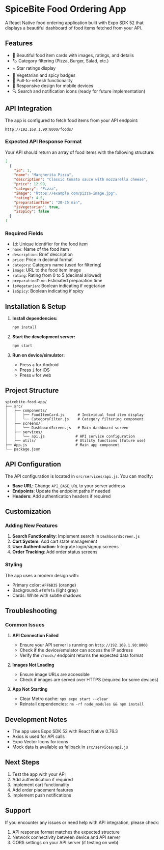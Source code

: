 # SpiceBite Food Ordering App

A React Native food ordering application built with Expo SDK 52 that displays a beautiful dashboard of food items fetched from your API.

## Features

- 🍕 Beautiful food item cards with images, ratings, and details
- 🏷️ Category filtering (Pizza, Burger, Salad, etc.)
- ⭐ Star ratings display
- 🥬 Vegetarian and spicy badges
- 🔄 Pull-to-refresh functionality
- 📱 Responsive design for mobile devices
- 🔍 Search and notification icons (ready for future implementation)

## API Integration

The app is configured to fetch food items from your API endpoint:
```
http://192.168.1.90:8000/foods/
```

### Expected API Response Format

Your API should return an array of food items with the following structure:

```json
[
  {
    "id": 1,
    "name": "Margherita Pizza",
    "description": "Classic tomato sauce with mozzarella cheese",
    "price": 12.99,
    "category": "Pizza",
    "image": "https://example.com/pizza-image.jpg",
    "rating": 4.5,
    "preparationTime": "20-25 min",
    "isVegetarian": true,
    "isSpicy": false
  }
]
```

### Required Fields

- `id`: Unique identifier for the food item
- `name`: Name of the food item
- `description`: Brief description
- `price`: Price in decimal format
- `category`: Category name (used for filtering)
- `image`: URL to the food item image
- `rating`: Rating from 0 to 5 (decimal allowed)
- `preparationTime`: Estimated preparation time
- `isVegetarian`: Boolean indicating if vegetarian
- `isSpicy`: Boolean indicating if spicy

## Installation & Setup

1. **Install dependencies:**
   ```bash
   npm install
   ```

2. **Start the development server:**
   ```bash
   npm start
   ```

3. **Run on device/simulator:**
   - Press `a` for Android
   - Press `i` for iOS
   - Press `w` for web

## Project Structure

```
spicebite-food-app/
├── src/
│   ├── components/
│   │   ├── FoodItemCard.js      # Individual food item display
│   │   └── CategoryFilter.js    # Category filtering component
│   ├── screens/
│   │   └── DashboardScreen.js   # Main dashboard screen
│   ├── services/
│   │   └── api.js              # API service configuration
│   └── utils/                  # Utility functions (future use)
├── App.js                      # Main app component
└── package.json
```

## API Configuration

The API configuration is located in `src/services/api.js`. You can modify:

- **Base URL**: Change `API_BASE_URL` to your server address
- **Endpoints**: Update the endpoint paths if needed
- **Headers**: Add authentication headers if required

## Customization

### Adding New Features

1. **Search Functionality**: Implement search in `DashboardScreen.js`
2. **Cart System**: Add cart state management
3. **User Authentication**: Integrate login/signup screens
4. **Order Tracking**: Add order status screens

### Styling

The app uses a modern design with:
- Primary color: `#FF6B35` (orange)
- Background: `#f8f9fa` (light gray)
- Cards: White with subtle shadows

## Troubleshooting

### Common Issues

1. **API Connection Failed**
   - Ensure your API server is running on `http://192.168.1.90:8000`
   - Check if the device/emulator can access the IP address
   - Verify the `/foods/` endpoint returns the expected data format

2. **Images Not Loading**
   - Ensure image URLs are accessible
   - Check if images are served over HTTPS (required for some devices)

3. **App Not Starting**
   - Clear Metro cache: `npx expo start --clear`
   - Reinstall dependencies: `rm -rf node_modules && npm install`

## Development Notes

- The app uses Expo SDK 52 with React Native 0.76.3
- Axios is used for API calls
- Expo Vector Icons for icons
- Mock data is available as fallback in `src/services/api.js`

## Next Steps

1. Test the app with your API
2. Add authentication if required
3. Implement cart functionality
4. Add order placement features
5. Implement push notifications

## Support

If you encounter any issues or need help with API integration, please check:
1. API response format matches the expected structure
2. Network connectivity between device and API server
3. CORS settings on your API server (if testing on web) 